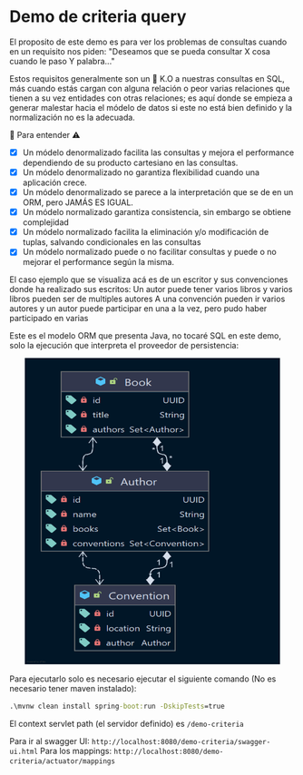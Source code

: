 # Demo de criteria query

El proposito de este demo es para ver los problemas de consultas cuando en un requisito nos piden: "Deseamos que se
pueda consultar X cosa cuando le paso Y palabra..."

Estos requisitos generalmente son un 🥊 K.O a nuestras consultas en SQL, más cuando estás cargan con alguna relación o
peor varias relaciones que tienen a su vez entidades con otras relaciones; es aquí donde se empieza a generar malestar
hacia el módelo de datos si este no está bien definido y la normalización no es la adecuada.

🏴 Para entender ⚠️

- [x] Un módelo denormalizado facilita las consultas y mejora el performance dependiendo de su producto cartesiano en
  las consultas.
- [x] Un módelo denormalizado no garantiza flexibilidad cuando una aplicación crece.
- [x] Un módelo denormalizado se parece a la interpretación que se de en un ORM, pero JAMÁS ES IGUAL.
- [x] Un módelo normalizado garantiza consistencia, sin embargo se obtiene complejidad
- [x] Un módelo normalizado facilita la eliminación y/o modificación de tuplas, salvando condicionales en las consultas
- [x] Un módelo normalizado puede o no facilitar consultas y puede o no mejorar el performance según la misma.

El caso ejemplo que se visualiza acá es de un escritor y sus convenciones donde ha realizado sus escritos:
Un autor puede tener varios libros y varios libros pueden ser de multiples autores A una convención pueden ir varios
autores y un autor puede participar en una a la vez, pero pudo haber participado en varias

Este es el modelo ORM que presenta Java, no tocaré SQL en este demo, solo la ejecución que interpreta el proveedor de
persistencia:

<div align="center">
<img class="middle" src="./img/Author.png" title="author_model" height="540px" width="450px" alt="author_model"/>
</div>

Para ejecutarlo solo es necesario ejecutar el siguiente comando (No es necesario tener maven instalado):

```cmd
.\mvnw clean install spring-boot:run -DskipTests=true 
```

El context servlet path (el servidor definido) es `/demo-criteria`

Para ir al swagger UI: `http://localhost:8080/demo-criteria/swagger-ui.html`
Para los mappings: `http://localhost:8080/demo-criteria/actuator/mappings`
